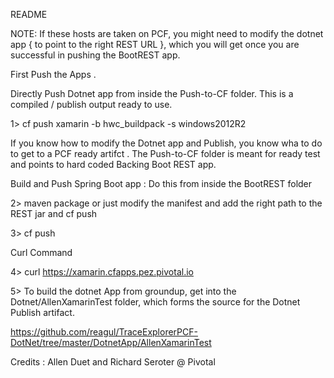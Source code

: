 README

NOTE: If these hosts are taken on PCF, you might need to modify the dotnet app { to point to the right REST URL }, which you will get once you are successful in pushing the BootREST app. 


First Push the Apps . 

Directly Push Dotnet app from inside the Push-to-CF folder. This is a compiled / publish output ready to use. 

1> cf push xamarin  -b hwc_buildpack -s windows2012R2

If you know how to modify the Dotnet app and Publish, you know wha to do to get to a PCF ready artifct . The Push-to-CF folder is meant for ready test and points to hard coded Backing Boot REST app. 


Build and Push Spring Boot app : Do this from inside the  BootREST folder 

2> maven package or just modify the manifest and add the right path to the REST jar and cf push 

3> cf push 


Curl Command 


4>  curl https://xamarin.cfapps.pez.pivotal.io

5> To build the dotnet App from groundup, get into the Dotnet/AllenXamarinTest folder, which forms the source for the Dotnet Publish artifact.

https://github.com/reagul/TraceExplorerPCF-DotNet/tree/master/DotnetApp/AllenXamarinTest

Credits : Allen Duet and Richard Seroter @ Pivotal
